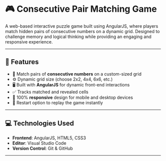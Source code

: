 # 🎮 Consecutive Pair Matching Game

A web-based interactive puzzle game built using AngularJS, where players match hidden pairs of consecutive numbers on a dynamic grid. Designed to challenge memory and logical thinking while providing an engaging and responsive experience.

---

## 📌 Features

- 🧠 Match pairs of **consecutive numbers** on a custom-sized grid
- ⚙️ Dynamic grid size (choose 2x2, 4x4, 6x6, etc.)
- 🖥️ Built with **AngularJS** for dynamic front-end interactions
- ✅ Tracks matched and revealed cells
- 📱 100% **responsive** design for mobile and desktop devices
- 🔁 Restart option to replay the game instantly

---

## 💻 Technologies Used

- **Frontend**: AngularJS, HTML5, CSS3
- **Editor**: Visual Studio Code
- **Version Control**: Git & GitHub

---
